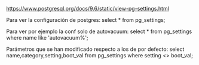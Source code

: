 https://www.postgresql.org/docs/9.6/static/view-pg-settings.html

Para ver la configuración de postgres:
select * from pg_settings;

Para ver por ejemplo la conf solo de autovacuum:
select * from pg_settings where name like 'autovacuum%';


Parámetros que se han modificado respecto a los de por defecto:
select name,category,setting,boot_val from pg_settings where setting <> boot_val;
